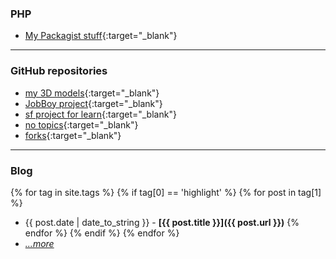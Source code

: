### PHP

- [My Packagist stuff](https://packagist.org/packages/dansan/){:target="_blank"}

---

### GitHub repositories

- [my 3D models](https://github.com/danielsan80?utf8=%E2%9C%93&tab=repositories&q=topic%3A3dprint){:target="_blank"}
- [JobBoy project](https://github.com/danielsan80?utf8=%E2%9C%93&tab=repositories&q=topic%3Ajobboy){:target="_blank"}
- [sf project for learn](https://github.com/danielsan80?utf8=%E2%9C%93&tab=repositories&q=topic%3Asf4-){:target="_blank"}
- [no topics](https://github.com/danielsan80?utf8=%E2%9C%93&tab=repositories&q=topics%3A0+fork%3Afalse){:target="_blank"}
- [forks](https://github.com/danielsan80?utf8=%E2%9C%93&tab=repositories&q=fork%3Aonly){:target="_blank"}


---

### Blog

{% for tag in site.tags %}
{% if tag[0] == 'highlight' %}
{% for post in tag[1] %}
- {{ post.date | date_to_string }} - **[{{ post.title }}]({{ post.url }})** 
{% endfor %}
{% endif %}
{% endfor %}
- *[...more](/blog/index.md)*

